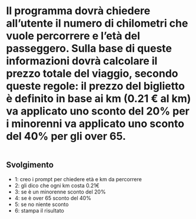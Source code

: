 Il programma dovrà chiedere all’utente il numero di chilometri che vuole percorrere e l’età del passeggero.
Sulla base di queste informazioni dovrà calcolare il prezzo totale del viaggio, secondo queste regole:
il prezzo del biglietto è definito in base ai km (0.21 € al km)
va applicato uno sconto del 20% per i minorenni
va applicato uno sconto del 40% per gli over 65.
===
```
```
## Svolgimento
- 1: creo i prompt per chiedere età e km da percorrere
- 2: gli dico che ogni km costa 0.21€
- 3: se è un minorenne sconto del 20%
- 4: se è over 65 sconto del 40%
- 5: se no niente sconto
- 6: stampa il risultato

```
```

